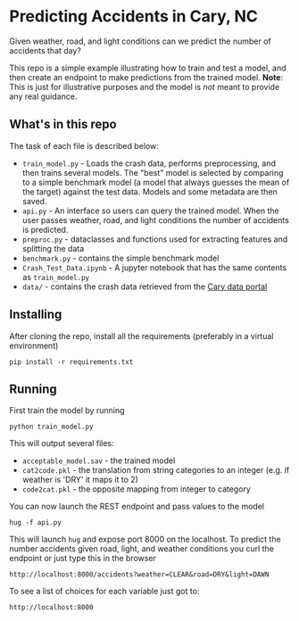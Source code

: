 # Predicting Accidents in Cary, NC

Given weather, road, and light conditions can we predict the number of accidents that day?

This repo is a simple example illustrating how to train and test a model, and then create an endpoint to make predictions from the trained model.
**Note**: This is just for illustrative purposes and the model is *not* meant to provide any real guidance.

## What's in this repo
The task of each file is described below:
* `train_model.py` - Loads the crash data, performs preprocessing, and then trains several models. The "best" model is selected by comparing to a simple benchmark model (a model that always guesses the mean of the target) against the test data. Models and some metadata are then saved.
* `api.py` - An interface so users can query the trained model. When the user passes weather, road, and light conditions the number of accidents is predicted.
* `preproc.py` - dataclasses and functions used for extracting features and splitting the data
* `benchmark.py` - contains the simple benchmark model
* `Crash_Test_Data.ipynb` - A jupyter notebook that has the same contents as `train_model.py`
* `data/` - contains the crash data retrieved from the [Cary data portal](https://data.townofcary.org/pages/homepage/)

## Installing
After cloning the repo, install all the requirements (preferably in a virtual environment)
```
pip install -r requirements.txt
```


## Running
First train the model by running
```
python train_model.py
```
This will output several files:
* `acceptable_model.sav` - the trained model
* `cat2code.pkl` - the translation from string categories to an integer (e.g. if weather is 'DRY' it maps it to 2)
* `code2cat.pkl` - the opposite mapping from integer to category

You can now launch the REST endpoint and pass values to the model
```
hug -f api.py
```

This will launch `hug` and expose port 8000 on the localhost. To predict the number accidents given road, light, and weather conditions you curl the endpoint or just type this in the browser
```
http://localhost:8000/accidents?weather=CLEAR&road=DRY&light=DAWN
```

To see a list of choices for each variable just got to:
```
http://localhost:8000
```
